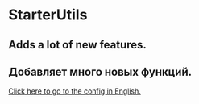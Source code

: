 # StarterUtils
## Adds a lot of new features.
## Добавляет много новых функций.
[Click here to go to the config in English.](https://github.com/KoT0XleB/StarterUtils/blob/main/ConfigEng.md)

